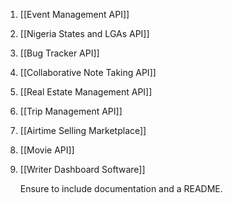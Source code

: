 1. [[Event Management API]]
2. [[Nigeria States and LGAs API]]
3. [[Bug Tracker API]]
4. [[Collaborative Note Taking API]]
5. [[Real Estate Management API]] 
6. [[Trip Management API]]
7. [[Airtime Selling Marketplace]]
8. [[Movie API]]
9. [[Writer Dashboard Software]]

	Ensure to include documentation and a README.